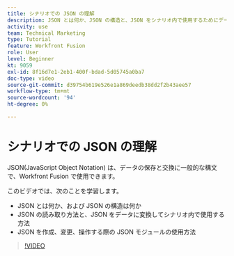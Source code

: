 ```yaml
---
title: シナリオでの JSON の理解
description: JSON とは何か、JSON の構造と、JSON をシナリオ内で使用するためにデータに変換する方法について説明します。 [!DNL Adobe Workfront Fusion].
activity: use
team: Technical Marketing
type: Tutorial
feature: Workfront Fusion
role: User
level: Beginner
kt: 9059
exl-id: 8f16d7e1-2eb1-400f-bdad-5d05745a0ba7
doc-type: video
source-git-commit: d39754b619e526e1a869deedb38dd2f2b43aee57
workflow-type: tm+mt
source-wordcount: '94'
ht-degree: 0%

---
```


# シナリオでの JSON の理解

JSON(JavaScript Object Notation) は、データの保存と交換に一般的な構文で、Workfront Fusion で使用できます。

このビデオでは、次のことを学習します。

* JSON とは何か、および JSON の構造は何か
* JSON の読み取り方法と、JSON をデータに変換してシナリオ内で使用する方法
* JSON を作成、変更、操作する際の JSON モジュールの使用方法

>[!VIDEO](https://video.tv.adobe.com/v/335300/?quality=12)
